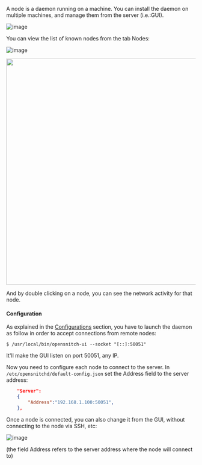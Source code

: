 A node is a daemon running on a machine. You can install the daemon on multiple machines, and manage them from the server (i.e.:GUI).

![image](https://user-images.githubusercontent.com/2742953/197076010-2502855a-cdae-4f03-90bc-7a715efbbf64.png)

You can view the list of known nodes from the tab Nodes:

![image](https://user-images.githubusercontent.com/2742953/82752021-9d328380-9dbb-11ea-913e-80f7b551a6c7.png)

<img width="600" src="https://user-images.githubusercontent.com/2742953/218576821-67fa3524-520a-4f5f-9656-3185a758022b.png">


And by double clicking on a node, you can see the network activity for that node.

#### Configuration

As explained in the [Configurations](https://github.com/evilsocket/opensnitch/wiki/Configurations#gui) section, you have to launch the daemon as follow in order to accept connections from remote nodes:

`$ /usr/local/bin/opensnitch-ui --socket "[::]:50051"`

It'll make the GUI listen on port 50051, any IP.

Now you need to configure each node to connect to the server. In `/etc/opensnitchd/default-config.json` set the Address field to the server address:

```json
    "Server":
    {
        "Address":"192.168.1.100:50051",
    },
```

Once a node is connected, you can also change it from the GUI, without connecting to the node via SSH, etc:

![image](https://user-images.githubusercontent.com/2742953/196782343-bbc28fea-f9a1-4842-a285-e557c6ac5b27.png)

(the field Address refers to the server address where the node will connect to)
